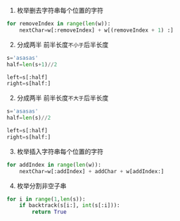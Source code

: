 1. 枚举删去字符串每个位置的字符

```Python
for removeIndex in range(len(w)):
    nextChar=w[:removeIndex] + w[(removeIndex + 1) :]
```

2. 分成两半 前半长度`不小于`后半长度

```Python
s='asasas'
half=len(s+1)//2

left=s[:half]
right=s[half:]
```

2. 分成两半 前半长度`不大于`后半长度

```Python
s='asasas'
half=len(s)//2

left=s[:half]
right=s[half:]
```

3. 枚举插入字符串每个位置的字符

```Python
for addIndex in range(len(w)):
    nextChar=w[:addIndex] + addChar + w[addIndex:]
```

4. 枚举分割非空子串

```Python
for i in range(1,len(s)):
    if backtrack(s[i:], int(s[:i])):
        return True
```
